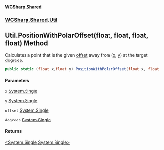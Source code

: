 #### [WCSharp\.Shared](README.md 'README')
### [WCSharp\.Shared](WCSharp.Shared.md 'WCSharp\.Shared').[Util](WCSharp.Shared.Util.md 'WCSharp\.Shared\.Util')

## Util\.PositionWithPolarOffset\(float, float, float, float\) Method

Calculates a point that is the given [offset](WCSharp.Shared.Util.PositionWithPolarOffset(float,float,float,float).md#WCSharp.Shared.Util.PositionWithPolarOffset(float,float,float,float).offset 'WCSharp\.Shared\.Util\.PositionWithPolarOffset\(float, float, float, float\)\.offset') away from \([x](WCSharp.Shared.Util.PositionWithPolarOffset(float,float,float,float).md#WCSharp.Shared.Util.PositionWithPolarOffset(float,float,float,float).x 'WCSharp\.Shared\.Util\.PositionWithPolarOffset\(float, float, float, float\)\.x'), [y](WCSharp.Shared.Util.PositionWithPolarOffset(float,float,float,float).md#WCSharp.Shared.Util.PositionWithPolarOffset(float,float,float,float).y 'WCSharp\.Shared\.Util\.PositionWithPolarOffset\(float, float, float, float\)\.y')\) at the target [degrees](WCSharp.Shared.Util.PositionWithPolarOffset(float,float,float,float).md#WCSharp.Shared.Util.PositionWithPolarOffset(float,float,float,float).degrees 'WCSharp\.Shared\.Util\.PositionWithPolarOffset\(float, float, float, float\)\.degrees')\.

```csharp
public static (float x,float y) PositionWithPolarOffset(float x, float y, float offset, float degrees);
```
#### Parameters

<a name='WCSharp.Shared.Util.PositionWithPolarOffset(float,float,float,float).x'></a>

`x` [System\.Single](https://learn.microsoft.com/en-us/dotnet/api/system.single 'System\.Single')

<a name='WCSharp.Shared.Util.PositionWithPolarOffset(float,float,float,float).y'></a>

`y` [System\.Single](https://learn.microsoft.com/en-us/dotnet/api/system.single 'System\.Single')

<a name='WCSharp.Shared.Util.PositionWithPolarOffset(float,float,float,float).offset'></a>

`offset` [System\.Single](https://learn.microsoft.com/en-us/dotnet/api/system.single 'System\.Single')

<a name='WCSharp.Shared.Util.PositionWithPolarOffset(float,float,float,float).degrees'></a>

`degrees` [System\.Single](https://learn.microsoft.com/en-us/dotnet/api/system.single 'System\.Single')

#### Returns
[&lt;](https://learn.microsoft.com/en-us/dotnet/api/system.valuetuple 'System\.ValueTuple')[System\.Single](https://learn.microsoft.com/en-us/dotnet/api/system.single 'System\.Single')[,](https://learn.microsoft.com/en-us/dotnet/api/system.valuetuple 'System\.ValueTuple')[System\.Single](https://learn.microsoft.com/en-us/dotnet/api/system.single 'System\.Single')[&gt;](https://learn.microsoft.com/en-us/dotnet/api/system.valuetuple 'System\.ValueTuple')